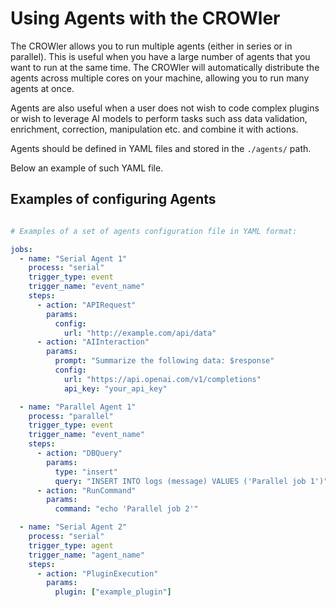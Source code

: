 # Using Agents with the CROWler

The CROWler allows you to run multiple agents (either in series or in parallel).
 This is useful when you have a large number of agents that you want to run at
 the same time.
 The CROWler will automatically distribute the agents across multiple cores on
 your machine, allowing you to run many agents at once.

Agents are also useful when a user does not wish to code complex plugins or
wish to leverage AI models to perform tasks such ass data validation,
enrichment, correction, manipulation etc. and combine it with actions.

Agents should be defined in YAML files and stored in the `./agents/` path.

Below an example of such YAML file.

## Examples of configuring Agents

```yaml

# Examples of a set of agents configuration file in YAML format:

jobs:
  - name: "Serial Agent 1"
    process: "serial"
    trigger_type: event
    trigger_name: "event_name"
    steps:
      - action: "APIRequest"
        params:
          config:
            url: "http://example.com/api/data"
      - action: "AIInteraction"
        params:
          prompt: "Summarize the following data: $response"
          config:
            url: "https://api.openai.com/v1/completions"
            api_key: "your_api_key"

  - name: "Parallel Agent 1"
    process: "parallel"
    trigger_type: event
    trigger_name: "event_name"
    steps:
      - action: "DBQuery"
        params:
          type: "insert"
          query: "INSERT INTO logs (message) VALUES ('Parallel job 1')"
      - action: "RunCommand"
        params:
          command: "echo 'Parallel job 2'"

  - name: "Serial Agent 2"
    process: "serial"
    trigger_type: agent
    trigger_name: "agent_name"
    steps:
      - action: "PluginExecution"
        params:
          plugin: ["example_plugin"]

```
